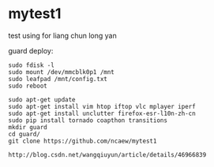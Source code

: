 # mytest1
test using for liang chun long yan

guard deploy:<br/>

    sudo fdisk -l
    sudo mount /dev/mmcblk0p1 /mnt
    sudo leafpad /mnt/config.txt 
    sudo reboot 
    
    sudo apt-get update 
    sudo apt-get install vim htop iftop vlc mplayer iperf 
    sudo apt-get install unclutter firefox-esr-l10n-zh-cn
    sudo pip install tornado coapthon transitions 
    mkdir guard
    cd guard/
    git clone https://github.com/ncaew/mytest1 

    http://blog.csdn.net/wangqiuyun/article/details/46966839
    

